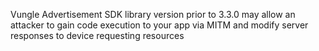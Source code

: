 Vungle Advertisement SDK library version prior to 3.3.0 may allow an attacker to gain code execution to your app via MITM and modify server responses to device requesting resources